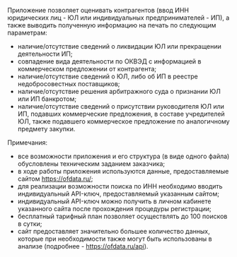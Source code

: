 Приложение позволяет оценивать контрагентов (ввод ИНН юридических лиц - ЮЛ или индивидуальных предпринимателей - ИП), а также выводить полученную информацию на печать по следующим параметрам:
- наличие/отсутствие сведений о ликвидации ЮЛ или прекращении деятельности ИП;
- cовпадение вида деятельности по ОКВЭД с информацией в коммерческом предложении от контрагента;
- наличие/отсутствие сведений о ЮЛ, либо об ИП в реестре недобросовестных поставщиков;
- наличие/отсутствие решения арбитражного суда о признании ЮЛ или ИП банкротом;
- наличие/отсутствие сведений о присутствии руководителя ЮЛ или ИП, подавших коммерческие предложения, в составе учредителей ЮЛ, также подавшего коммерческое предложение по аналогичному предмету закупки.

Примечания:
- все возможности приложения и его структура (в виде одного файла) обусловлены техническим заданием заказчика;
- в ходе работы приложения используются данные, предоставляемые сайтом https://ofdata.ru/;
- для реализации возможности поиска по ИНН необходимо вводить индивидуальный API-ключ, предоставляемый указанным сайтом;
- индивидуальный API-ключ можно получить в личном кабинете указанного сайта после прохождения процедуры регистрации;
- бесплатный тарифный план позволяет осуществлять до 100 поисков в сутки;
- сайт предоставляет значительно большее количество данных, которые при необходимости также могут быть использованы в анализе (подробнее - https://ofdata.ru/api).
